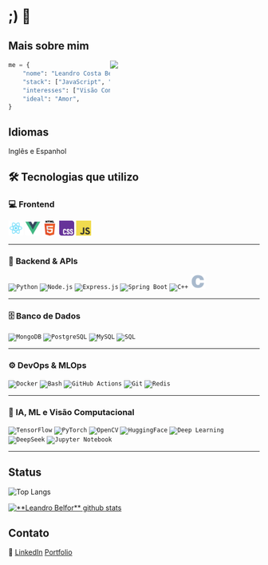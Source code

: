 # ;) 👋

## Mais sobre mim

<img align="right" width="300" src="https://64.media.tumblr.com/8589adc14c7d51cd04440391e7a67980/tumblr_o7a5ne1YtJ1qcpcauo1_500.gif" />

```python
me = {
    "nome": "Leandro Costa Belfor",
    "stack": ["JavaScript", "Python", "Vue", "React", "Firebase"],
    "interesses": ["Visão Computacional", "Banco de Dados", "Front-end", "Back-end", "IA Generativa"],
    "ideal": "Amor",
}

```


## Idiomas
Inglês e Espanhol

## 🛠️ Tecnologias que utilizo

### 💻 **Frontend**

<code><img height="30" src="https://raw.githubusercontent.com/github/explore/main/topics/react/react.png" alt="React" /></code> <code><img height="30" src="https://raw.githubusercontent.com/github/explore/main/topics/vue/vue.png" alt="Vue.js" /></code> <code><img height="30" src="https://raw.githubusercontent.com/github/explore/main/topics/html/html.png" alt="HTML" /></code> <code><img height="30" src="https://raw.githubusercontent.com/github/explore/main/topics/css/css.png" alt="CSS" /></code> <code><img height="30" src="https://raw.githubusercontent.com/github/explore/main/topics/javascript/javascript.png" alt="JavaScript" /></code>

---

### 🧠 **Backend & APIs**

<code><img height="30" src="https://cdn.jsdelivr.net/gh/devicons/devicon/icons/python/python-original.svg" alt="Python" /></code> <code><img height="30" src="https://cdn.jsdelivr.net/gh/devicons/devicon/icons/nodejs/nodejs-original.svg" alt="Node.js" /></code> <code><img height="30" src="https://cdn.jsdelivr.net/gh/devicons/devicon/icons/express/express-original.svg" alt="Express.js" /></code> <code><img height="30" src="https://upload.wikimedia.org/wikipedia/commons/thumb/7/79/Spring_Boot.svg/768px-Spring_Boot.svg.png" alt="Spring Boot" /></code> <code><img height="30" src="https://cdn.jsdelivr.net/gh/devicons/devicon/icons/cplusplus/cplusplus-original.svg" alt="C++" /></code> <code><img height="30" src="https://raw.githubusercontent.com/github/explore/80688e429a7d4ef2fca1e82350fe8e3517d3494d/topics/c/c.png"></code>

---

### 🗄️ **Banco de Dados**

<code><img height="30" src="https://cdn.jsdelivr.net/gh/devicons/devicon/icons/mongodb/mongodb-original.svg" alt="MongoDB" /></code> <code><img height="30" src="https://cdn.jsdelivr.net/gh/devicons/devicon/icons/postgresql/postgresql-original.svg" alt="PostgreSQL" /></code> <code><img height="30" src="https://cdn.jsdelivr.net/gh/devicons/devicon/icons/mysql/mysql-original.svg" alt="MySQL" /></code> <code><img height="30" src="https://db.cs.uni-tuebingen.de/teaching/ws2223/sql-is-a-programming-language/logo.svg" alt="SQL" /></code>

---

### ⚙️ **DevOps & MLOps**

<code><img height="30" src="https://cdn.jsdelivr.net/gh/devicons/devicon/icons/docker/docker-original.svg" alt="Docker" /></code> <code><img height="30" src="https://cdn.jsdelivr.net/gh/devicons/devicon/icons/bash/bash-original.svg" alt="Bash" /></code> <code><img height="30" src="https://cdn.jsdelivr.net/gh/devicons/devicon/icons/github/github-original.svg" alt="GitHub Actions" /></code> <code><img height="30" src="https://cdn.jsdelivr.net/gh/devicons/devicon/icons/git/git-original.svg" alt="Git" /></code> <code><img height="30" src="https://cdn.jsdelivr.net/gh/devicons/devicon/icons/redis/redis-original.svg" alt="Redis" /></code>

---

### 🧬 **IA, ML e Visão Computacional**

<code><img height="30" src="https://cdn.jsdelivr.net/gh/devicons/devicon/icons/tensorflow/tensorflow-original.svg" alt="TensorFlow" /></code> <code><img height="30" src="https://cdn.jsdelivr.net/gh/devicons/devicon/icons/pytorch/pytorch-original.svg" alt="PyTorch" /></code> <code><img height="30" src="https://cdn.jsdelivr.net/gh/devicons/devicon/icons/opencv/opencv-original.svg" alt="OpenCV" /></code> <code><img height="30" src="https://huggingface.co/front/assets/huggingface_logo-noborder.svg" alt="HuggingFace" /></code> <code><img height="30" src="https://seeklogo.com/images/D/deep-learning-logo-8BEB5ACD17-seeklogo.com.png" alt="Deep Learning" /></code> <code><img height="30" src="https://avatars.githubusercontent.com/u/136467347?s=200&v=4" alt="DeepSeek" /></code> <code><img height="30" src="https://cdn.jsdelivr.net/gh/devicons/devicon/icons/jupyter/jupyter-original.svg" alt="Jupyter Notebook" /></code>

---

## Status

![Top Langs](https://github-readme-stats.vercel.app/api/top-langs/?username=belforz&langs_count=10)


<a href="https://github.com/berlforz">
 <img align="center" src="https://github-readme-stats.vercel.app/api?username=belforz&show_icons=true&theme=dracula&line_height=27" alt="**Leandro Belfor** github stats"/>
</a>


[linkedin]: https://www.linkedin.com/in/leandro-belfor-ba3640143/
[site]: https://portfoliobelforz.vercel.app

<br>

## Contato
👔 [LinkedIn][linkedin]
[Portfolio][site]
